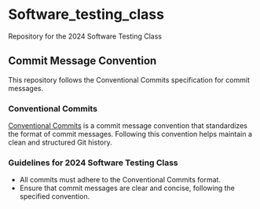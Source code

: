 # Software_testing_class
Repository for the 2024 Software Testing Class 

## Commit Message Convention

This repository follows the Conventional Commits specification for commit messages.

### Conventional Commits

[Conventional Commits](https://www.conventionalcommits.org/) is a commit message convention that standardizes the format of commit messages. Following this convention helps maintain a clean and structured Git history.

### Guidelines for 2024 Software Testing Class

- All commits must adhere to the Conventional Commits format.
- Ensure that commit messages are clear and concise, following the specified convention.